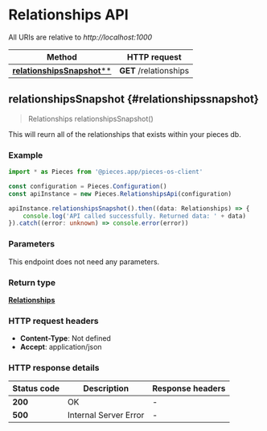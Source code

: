 # Relationships API

All URIs are relative to *http://localhost:1000*

Method | HTTP request
------------- | -------------
[**relationshipsSnapshot****](RelationshipsApi#relationshipssnapshot) | **GET** /relationships


## **relationshipsSnapshot** {#relationshipssnapshot}
> Relationships relationshipsSnapshot()

This will reurn all of the relationships that exists within your pieces db.

### Example

```typescript
import * as Pieces from '@pieces.app/pieces-os-client'

const configuration = Pieces.Configuration()
const apiInstance = new Pieces.RelationshipsApi(configuration)

apiInstance.relationshipsSnapshot().then((data: Relationships) => {
    console.log('API called successfully. Returned data: ' + data)
}).catch((error: unknown) => console.error(error))
```

### Parameters
This endpoint does not need any parameters.


### Return type

[**Relationships**](../models/Relationships)

### HTTP request headers

- **Content-Type**: Not defined
- **Accept**: application/json


### HTTP response details
| Status code | Description | Response headers
|-------------|-------------|------------------
**200** | OK |  -  |
**500** | Internal Server Error |  -  |


